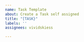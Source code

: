 ```yaml
---
name: Task Template
about: Create a Task self assigned
title: "[TASK}"
labels: ''
assignees: vividskiess

---
```



